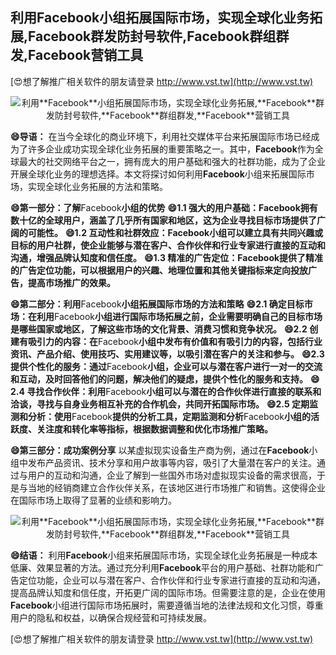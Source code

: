 ## **利用**Facebook**小组拓展国际市场，实现全球化业务拓展,**Facebook**群发防封号软件,**Facebook**群组群发,**Facebook**营销工具**

[😍想了解推广相关软件的朋友请登录 http://www.vst.tw](http://www.vst.tw)

 <center><img src="https://vst.tw/MP4/tuiguang/png/8.png" alt="利用**Facebook**小组拓展国际市场，实现全球化业务拓展,**Facebook**群发防封号软件,**Facebook**群组群发,**Facebook**营销工具"></center>

**😄导语：**
在当今全球化的商业环境下，利用社交媒体平台来拓展国际市场已经成为了许多企业成功实现全球化业务拓展的重要策略之一。其中，**Facebook**作为全球最大的社交网络平台之一，拥有庞大的用户基础和强大的社群功能，成为了企业开展全球化业务的理想选择。本文将探讨如何利用**Facebook**小组来拓展国际市场，实现全球化业务拓展的方法和策略。

**😄第一部分：了解**Facebook**小组的优势**
**😄1.1 强大的用户基础：**Facebook**拥有数十亿的全球用户，涵盖了几乎所有国家和地区，这为企业寻找目标市场提供了广阔的可能性。**
**😄1.2 互动性和社群效应：**Facebook**小组可以建立具有共同兴趣或目标的用户社群，使企业能够与潜在客户、合作伙伴和行业专家进行直接的互动和沟通，增强品牌认知度和信任度。**
**😄1.3 精准的广告定位：**Facebook**提供了精准的广告定位功能，可以根据用户的兴趣、地理位置和其他关键指标来定向投放广告，提高市场推广的效果。**

**😄第二部分：利用**Facebook**小组拓展国际市场的方法和策略**
**😄2.1 确定目标市场：在利用**Facebook**小组进行国际市场拓展之前，企业需要明确自己的目标市场是哪些国家或地区，了解这些市场的文化背景、消费习惯和竞争状况。**
**😄2.2 创建有吸引力的内容：在**Facebook**小组中发布有价值和有吸引力的内容，包括行业资讯、产品介绍、使用技巧、实用建议等，以吸引潜在客户的关注和参与。**
**😄2.3 提供个性化的服务：通过**Facebook**小组，企业可以与潜在客户进行一对一的交流和互动，及时回答他们的问题，解决他们的疑虑，提供个性化的服务和支持。**
**😄2.4 寻找合作伙伴：利用**Facebook**小组可以与潜在的合作伙伴进行直接的联系和洽谈，寻找与自身业务相互补充的合作机会，共同开拓国际市场。**
**😄2.5 定期监测和分析：使用**Facebook**提供的分析工具，定期监测和分析**Facebook**小组的活跃度、关注度和转化率等指标，根据数据调整和优化市场推广策略。**

**😄第三部分：成功案例分享**
以某虚拟现实设备生产商为例，通过在**Facebook**小组中发布产品资讯、技术分享和用户故事等内容，吸引了大量潜在客户的关注。通过与用户的互动和沟通，企业了解到一些国外市场对虚拟现实设备的需求很高，于是与当地的经销商建立合作伙伴关系，在该地区进行市场推广和销售。这使得企业在国际市场上取得了显著的业绩和影响力。

 <center><img src="https://vst.tw/MP4/tuiguang/png/4.png" alt="利用**Facebook**小组拓展国际市场，实现全球化业务拓展,**Facebook**群发防封号软件,**Facebook**群组群发,**Facebook**营销工具"></center>

**😄结语：**
利用**Facebook**小组来拓展国际市场，实现全球化业务拓展是一种成本低廉、效果显著的方法。通过充分利用**Facebook**平台的用户基础、社群功能和广告定位功能，企业可以与潜在客户、合作伙伴和行业专家进行直接的互动和沟通，提高品牌认知度和信任度，开拓更广阔的国际市场。但需要注意的是，企业在使用**Facebook**小组进行国际市场拓展时，需要遵循当地的法律法规和文化习惯，尊重用户的隐私和权益，以确保合规经营和可持续发展。

[😍想了解推广相关软件的朋友请登录 http://www.vst.tw](http://www.vst.tw)



